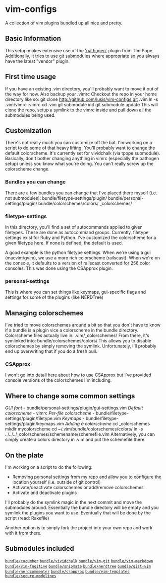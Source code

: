 vim-configs
===========

A collection of vim plugins bundled up all nice and pretty.

Basic Information
------------
This setup makes extensive use of the ['pathogen`](http://github.com/tpope/vim-pathogen) plugin from Tim Pope.
Additionally, it tries to use git submodules where appropriate so you always have the latest "vendor" plugin.

First time usage
----------------
If you have an existing .vim directory, you'll probably want to move it out of the way for now. Also backup your .vimrc
Checkout the repo in your home directory like so:
	git clone http://github.com/lusis/vim-configs.git .vim
	ln -s .vim/vimrc .vimrc
	cd .vim
	git submodule init
	git submodule update
This will clone the repo, setup a symlink to the vimrc inside and pull down all the submodules being used.

Customization
-------------
There's not really much you can customize off the bat. I'm working on a script to do some of that heavy lifting.
You'll probably want to change the default colorscheme. It's currently set for vividchalk (via tpope submodule).
Basically, don't bother changing anything in vimrc (especially the pathogen setup) unless you know what you're doing.
You can't really screw up the colorscheme change.

### Bundles you can change
There are a few bundles you can change that I've placed there myself (i.e. not submodules):
	bundle/filetype-settings/plugin/
	bundle/personal-settings/plugin/
	bundle/colorschemes/colors/
	_colorschemes/

### filetype-settings
In this directory, you'll find a set of autocommands applied to given filetypes. These are done as autocommand groups.
Currently, filetype settings exist for Ruby and Python. I've customized the colorscheme for a given filetype here. If none is defined, the default is used.

A good example is the python filetype settings. When we're using a gui (macvim/gvim), we use a more rich colorscheme (railscast).
When we're on the console, it defaults to a version of railscast converted for 256 color consoles. This was done using the CSApprox plugin.

### personal-settings
This is where you can set things like keymaps, gui-specific flags and settings for some of the plugins (like NERDTree)

Managing colorschemes
---------------------
I've tried to move colorschemes around a bit so that you don't have to know if a bundle is a plugin vice a colorscheme in the bundle directory.
Colorscheme files actually live in:
	.vim/_colorschemes/<schemename>
From there, it's symlinked into:
	bundle/colorschemes/colors/
This allows you to disable colorschemes by simply removing the symlink. Unfortunately, I'll probably end up overwriting that if you do a fresh pull.
### CSApprox
I won't go into detail here about how to use CSApprox but I've provided console versions of the colorschemes I'm including.

Where to change some common settings
------------------------------------
*GUI font* - bundle/personal-settings/plugin/gui-settings.vim
*Default colorscheme* - vimrc
*Per-file colorscheme* - bundle/filetype-settings/plugin/filetype.vim
*Keymaps* - bundle/filetype-settings/plugin/keymaps.vim
*Adding a colorscheme*
	cd _colorschemes
	mkdir mycolorscheme
	<add colorscheme file>
	cd ~/.vim/bundle/colorschemes/colors/
	ln -s ../../../_colorschemes/schemename/schemefile.vim
Alternatively, you can simply create a colors directory in .vim and put the schemefile there.

On the plate
------------
I'm working on a script to do the following:
- Removing personal settings from my repo and allow you to configure the location yourself (i.e. outside of git control)
- Activate/deactivate colorschemes or add/remove colorschemes
- Activate and deactivate plugins

I'll probably do the symlink magic in the next commit and move the submodules around. Essentially the bundle directory will be empty and you symlink the plugins you want to use. Eventually that will be done by the script (read: Rakefile)

Another option is to simply fork the project into your own repo and work with it from there.

Submodules included
-------------------
[`bundle/cucumber`](http://github.com/tpope/vim-cucumber.git)
[`bundle/vividchalk`](http://github.com/tpope/vim-vividchalk.git)
[`bundle/vim-git`](http://github.com/tpope/vim-git.git)
[`bundle/vim-markdown`](http://github.com/tpope/vim-markdown.git)
[`bundle/vim-fugitive`](http://github.com/tpope/vim-fugitive.git)
[`bundle/snipmate`](http://github.com/msanders/snipmate.vim.git)
[`bundle/nerdtree`](http://github.com/scrooloose/nerdtree.git)
[`bundle/gist-vim`](http://github.com/mattn/gist-vim.git)
[`bundle/nerdcommenter`](http://github.com/scrooloose/nerdcommenter.git)
[`bundle/csapprox`](http://github.com/godlygeek/csapprox.git)
[`bundle/vim-templates`](http://github.com/hariton/simple-vim-templates.git)
[`bundle/secure-modelines`](http://github.com/ciaranm/securemodelines.git)
